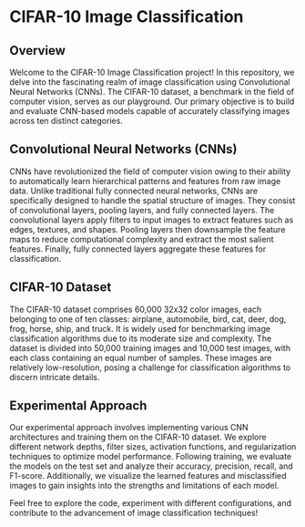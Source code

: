 # CIFAR-10 Image Classification

## Overview
Welcome to the CIFAR-10 Image Classification project! In this repository, we delve into the fascinating realm of image classification using Convolutional Neural Networks (CNNs). The CIFAR-10 dataset, a benchmark in the field of computer vision, serves as our playground. Our primary objective is to build and evaluate CNN-based models capable of accurately classifying images across ten distinct categories.

## Convolutional Neural Networks (CNNs)
CNNs have revolutionized the field of computer vision owing to their ability to automatically learn hierarchical patterns and features from raw image data. Unlike traditional fully connected neural networks, CNNs are specifically designed to handle the spatial structure of images. They consist of convolutional layers, pooling layers, and fully connected layers. The convolutional layers apply filters to input images to extract features such as edges, textures, and shapes. Pooling layers then downsample the feature maps to reduce computational complexity and extract the most salient features. Finally, fully connected layers aggregate these features for classification.

## CIFAR-10 Dataset
The CIFAR-10 dataset comprises 60,000 32x32 color images, each belonging to one of ten classes: airplane, automobile, bird, cat, deer, dog, frog, horse, ship, and truck. It is widely used for benchmarking image classification algorithms due to its moderate size and complexity. The dataset is divided into 50,000 training images and 10,000 test images, with each class containing an equal number of samples. These images are relatively low-resolution, posing a challenge for classification algorithms to discern intricate details.

## Experimental Approach
Our experimental approach involves implementing various CNN architectures and training them on the CIFAR-10 dataset. We explore different network depths, filter sizes, activation functions, and regularization techniques to optimize model performance. Following training, we evaluate the models on the test set and analyze their accuracy, precision, recall, and F1-score. Additionally, we visualize the learned features and misclassified images to gain insights into the strengths and limitations of each model.

Feel free to explore the code, experiment with different configurations, and contribute to the advancement of image classification techniques!
